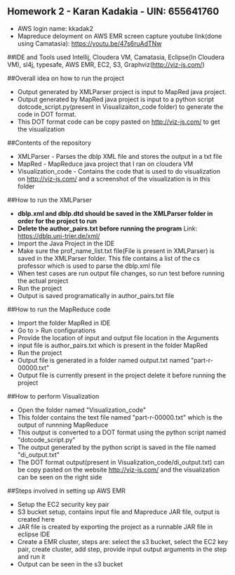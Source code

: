 ## Homework 2 - Karan Kadakia - UIN: 655641760
- AWS login name: kkadak2
- Mapreduce deloyment on AWS EMR screen capture youtube link(done using Camatasia): https://youtu.be/47s6ruAdTNw


##IDE and Tools used
Intellij, Cloudera VM, Camatasia, Eclipse(In Cloudera VM), sl4j, typesafe, AWS EMR, EC2, S3, Graphviz(http://viz-js.com/)


##Overall idea on how to run the project
- Output generated by XMLParser project is input to MapRed java project. 
- Output generated by MapRed java project is input to a python script dotcode_script.py(present in Visualizaiton_code folder) to generate the code in DOT format. 
- This DOT format code can be copy pasted on http://viz-js.com/ to get the visualization


##Contents of the repository
- XMLParser - Parses the dblp XML file and stores the output in a txt file
- MapRed - MapReduce java project that I ran on cloudera VM
- Visualization_code - Contains the code that is used to do visualization on http://viz-js.com/ and a screenshot of the visualization is in this folder


##How to run the XMLParser
- **dblp.xml and dblp.dtd should be saved in the XMLParser folder in order for the project to run**
- **Delete the author_pairs.txt before running the program** Link: https://dblp.uni-trier.de/xml/
- Import the Java Project in the IDE
- Make sure the prof_name_list.txt file(File is present in XMLParser) is saved in the XMLParser folder. This file contains a list of the cs professor which is used to parse the dblp.xml file
- When test cases are run output file changes, so run test before running the actual project
- Run the project
- Output is saved programatically in author_pairs.txt file


##How to run the MapReduce code
- Import the folder MapRed in IDE
- Go to > Run configurations
- Provide the location of input and output file location in the Arguments
- input file is author_pairs.txt which is present in the folder MapRed
- Run the project
- Output file is generated in a folder named output.txt named "part-r-00000.txt"
- Output file is currently present in the project delete it before running the project

##How to perform Visualization
- Open the folder named "Visualization_code"
- This folder contains the text file named "part-r-00000.txt" which is the output of runnning MapReduce
- This output is converted to a DOT format using the python script named "dotcode_script.py"
- The output generated by the python script is saved in the file named "di_output.txt"
- The DOT format output(present in Visualization_code/di_output.txt) can be copy pasted on the website http://viz-js.com/ and the visualization can be seen on the right side

##Steps involved in setting up AWS EMR
- Setup the EC2 security key pair
- S3 bucket setup, contains input file and Mapreduce JAR file, output is created here
- JAR file is created by exporting the project as a runnable JAR file in eclipse IDE 
- Create a EMR cluster, steps are: select the s3 bucket, select the EC2 key pair, create cluster, add step, provide input output arguments in the step and run it
- Output can be seen in the s3 bucket
